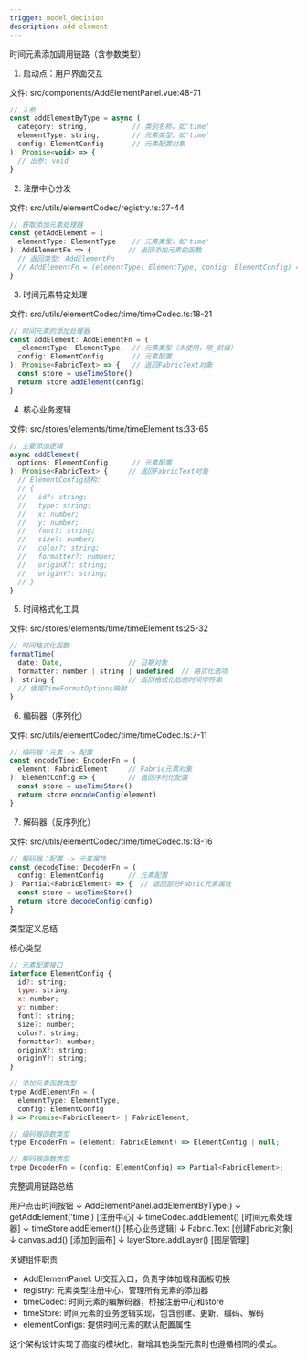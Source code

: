 ```yaml
---
trigger: model_decision
description: add element
---
```



时间元素添加调用链路（含参数类型）

1. 启动点：用户界面交互

文件: src/components/AddElementPanel.vue:48-71

```js
// 入参
const addElementByType = async (
  category: string,           // 类别名称，如'time'
  elementType: string,        // 元素类型，如'time'
  config: ElementConfig       // 元素配置对象
): Promise<void> => {
  // 出参: void
}
```

2. 注册中心分发

文件: src/utils/elementCodec/registry.ts:37-44

```js
// 获取添加元素处理器
const getAddElement = (
  elementType: ElementType    // 元素类型，如'time'
): AddElementFn => {         // 返回添加元素的函数
  // 返回类型: AddElementFn
  // AddElementFn = (elementType: ElementType, config: ElementConfig) => Promise<FabricElement> | FabricElement
}
```

3. 时间元素特定处理

文件: src/utils/elementCodec/time/timeCodec.ts:18-21

```js
// 时间元素的添加处理器
const addElement: AddElementFn = (
  _elementType: ElementType,  // 元素类型（未使用，用_前缀）
  config: ElementConfig       // 元素配置
): Promise<FabricText> => {   // 返回FabricText对象
  const store = useTimeStore()
  return store.addElement(config)
}
```

4. 核心业务逻辑

文件: src/stores/elements/time/timeElement.ts:33-65

```js
// 主要添加逻辑
async addElement(
  options: ElementConfig      // 元素配置
): Promise<FabricText> {     // 返回FabricText对象
  // ElementConfig结构:
  // {
  //   id?: string;
  //   type: string;
  //   x: number;
  //   y: number;
  //   font?: string;
  //   size?: number;
  //   color?: string;
  //   formatter?: number;
  //   originX?: string;
  //   originY?: string;
  // }
}
```

5. 时间格式化工具

文件: src/stores/elements/time/timeElement.ts:25-32

```js
// 时间格式化函数
formatTime(
  date: Date,                // 日期对象
  formatter: number | string | undefined  // 格式化选项
): string {                  // 返回格式化后的时间字符串
  // 使用TimeFormatOptions映射
}
```

6. 编码器（序列化）

文件: src/utils/elementCodec/time/timeCodec.ts:7-11

```js
// 编码器：元素 -> 配置
const encodeTime: EncoderFn = (
  element: FabricElement     // Fabric元素对象
): ElementConfig => {        // 返回序列化配置
  const store = useTimeStore()
  return store.encodeConfig(element)
}
```

7. 解码器（反序列化）

文件: src/utils/elementCodec/time/timeCodec.ts:13-16

```js
// 解码器：配置 -> 元素属性
const decodeTime: DecoderFn = (
  config: ElementConfig      // 元素配置
): Partial<FabricElement> => {  // 返回部分Fabric元素属性
  const store = useTimeStore()
  return store.decodeConfig(config)
}
```

类型定义总结

核心类型

```js
// 元素配置接口
interface ElementConfig {
  id?: string;
  type: string;
  x: number;
  y: number;
  font?: string;
  size?: number;
  color?: string;
  formatter?: number;
  originX?: string;
  originY?: string;
}

// 添加元素函数类型
type AddElementFn = (
  elementType: ElementType, 
  config: ElementConfig
) => Promise<FabricElement> | FabricElement;

// 编码器函数类型
type EncoderFn = (element: FabricElement) => ElementConfig | null;

// 解码器函数类型
type DecoderFn = (config: ElementConfig) => Partial<FabricElement>;
```

完整调用链路总结

用户点击时间按钮
    ↓
AddElementPanel.addElementByType()
    ↓
getAddElement('time') [注册中心]
    ↓
timeCodec.addElement() [时间元素处理器]
    ↓
timeStore.addElement() [核心业务逻辑]
    ↓
Fabric.Text [创建Fabric对象]
    ↓
canvas.add() [添加到画布]
    ↓
layerStore.addLayer() [图层管理]

关键组件职责

- AddElementPanel: UI交互入口，负责字体加载和面板切换
- registry: 元素类型注册中心，管理所有元素的添加器
- timeCodec: 时间元素的编解码器，桥接注册中心和store
- timeStore: 时间元素的业务逻辑实现，包含创建、更新、编码、解码
- elementConfigs: 提供时间元素的默认配置属性

这个架构设计实现了高度的模块化，新增其他类型元素时也遵循相同的模式。